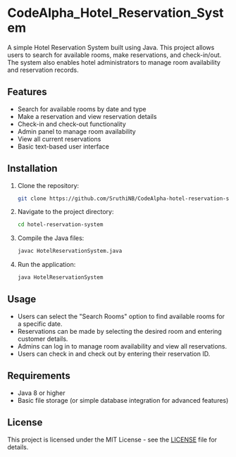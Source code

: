 # CodeAlpha_Hotel_Reservation_System
A simple Hotel Reservation System built using Java. This project allows users to search for available rooms, make reservations, and check-in/out. The system also enables hotel administrators to manage room availability and reservation records.

## Features
- Search for available rooms by date and type
- Make a reservation and view reservation details
- Check-in and check-out functionality
- Admin panel to manage room availability
- View all current reservations
- Basic text-based user interface

## Installation

1. Clone the repository:

    ```bash
    git clone https://github.com/SruthiNB/CodeAlpha-hotel-reservation-system.git
    ```

2. Navigate to the project directory:

    ```bash
    cd hotel-reservation-system
    ```

3. Compile the Java files:

    ```bash
    javac HotelReservationSystem.java
    ```

4. Run the application:

    ```bash
    java HotelReservationSystem
    ```

## Usage

- Users can select the "Search Rooms" option to find available rooms for a specific date.
- Reservations can be made by selecting the desired room and entering customer details.
- Admins can log in to manage room availability and view all reservations.
- Users can check in and check out by entering their reservation ID.

## Requirements

- Java 8 or higher
- Basic file storage (or simple database integration for advanced features)

## License

This project is licensed under the MIT License - see the [LICENSE](LICENSE) file for details.

